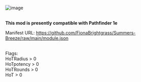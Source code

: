 ![image](https://i.imgur.com/Up1jqTJ.png)

  <br>
<strong>This mod is presently compatible with Pathfinder 1e</strong>  <br>

Manifest URL: https://github.com/FionaBrightgrass/Summers-Breeze/raw/main/module.json   <br>  <br>


Flags:  <br>
HoTRadius > 0  <br>
HoTpotency > 0  <br>
HoTRounds > 0  <br>
HoT > 0  <br>


